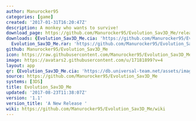 ```yaml
---
author: Manurocker95
categories: [game]
created: '2017-01-31T16:20:47Z'
description: A monkey who wants to survive!
download_page: https://github.com/Manurocker95/Evolution_Sav3D_Me/releases/tag/1.1
downloads: {Evolution_Sav3D_Me.cia: 'https://github.com/Manurocker95/Evolution_Sav3D_Me/releases/download/1.1/Evolution_Sav3D_Me.cia',
  Evolution_Sav3D_Me.rar: 'https://github.com/Manurocker95/Evolution_Sav3D_Me/releases/download/1.1/Evolution_Sav3D_Me.rar'}
github: Manurocker95/Evolution_Sav3D_Me
icon: https://raw.githubusercontent.com/Manurocker95/Evolution_Sav3D_Me/Evolution_Sav3D_Me/icon.png
image: https://avatars2.githubusercontent.com/u/17181899?v=4
layout: app
qr: {Evolution_Sav3D_Me.cia: 'https://db.universal-team.net/assets/images/qr/evolution_sav3d_me.cia.png'}
source: https://github.com/Manurocker95/Evolution_Sav3D_Me
systems: [3DS]
title: Evolution_Sav3D_Me
updated: '2017-08-23T11:38:07Z'
version: '1.1'
version_title: 'A New Release '
wiki: https://github.com/Manurocker95/Evolution_Sav3D_Me/wiki
---
```

